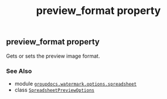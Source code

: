 ﻿---
title: preview_format property
second_title: GroupDocs.Watermark for Python via .NET API References
description: 
type: docs
url: /python-net/groupdocs.watermark.options.spreadsheet/spreadsheetpreviewoptions/preview_format/
is_root: false
weight: 70
---

## preview_format property


Gets or sets the preview image format.

### See Also
* module [`groupdocs.watermark.options.spreadsheet`](../../)
* class [`SpreadsheetPreviewOptions`](/watermark/python-net/groupdocs.watermark.options.spreadsheet/spreadsheetpreviewoptions)
